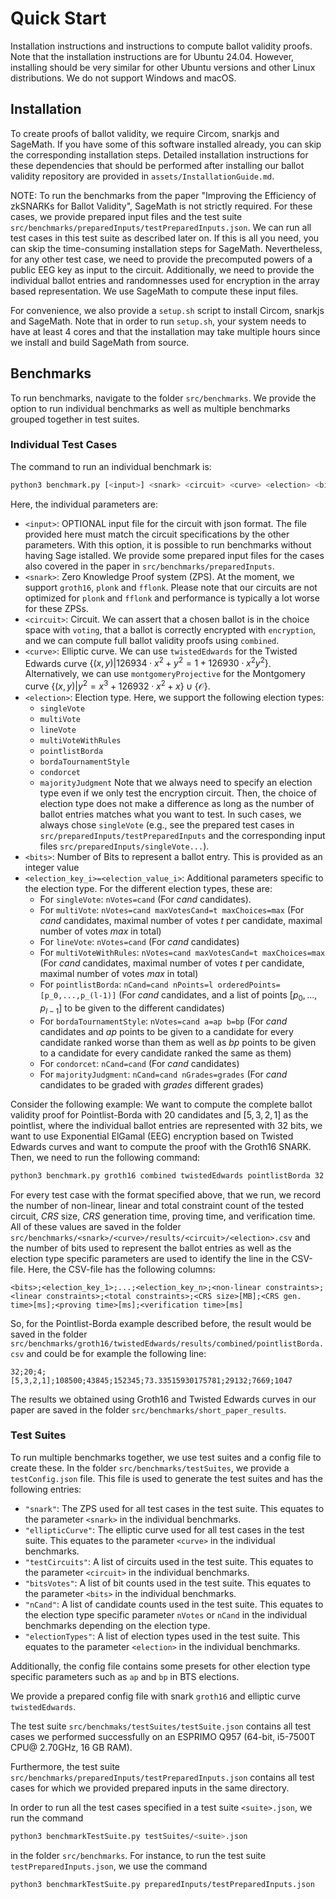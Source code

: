 # Quick Start

Installation instructions and instructions to compute ballot validity proofs.
Note that the installation instructions are for Ubuntu 24.04. 
However, installing should be very similar for other Ubuntu versions and other Linux distributions.
We do not support Windows and macOS.

## Installation

To create proofs of ballot validity, we require Circom, snarkjs and SageMath.
If you have some of this software installed already, you can skip the corresponding installation steps.
Detailed installation instructions for these dependencies that should be performed after installing our ballot validity repository are provided in `assets/InstallationGuide.md`.

NOTE: To run the benchmarks from the paper "Improving the Efficiency of zkSNARKs for Ballot Validity", SageMath is not strictly required. For these cases, we provide prepared input files and the test suite `src/benchmarks/preparedInputs/testPreparedInputs.json`. We can run all test cases in this test suite as described later on. If this is all you need, you can skip the time-consuming installation steps for SageMath.
Nevertheless, for any other test case, we need to provide the precomputed powers of a public EEG key as input to the circuit. Additionally, we need to provide the individual ballot entries and randomnesses used for encryption in the array based representation. We use SageMath to compute these input files.

For convenience, we also provide a `setup.sh` script to install Circom, snarkjs and SageMath.
Note that in order to run `setup.sh`, your system needs to have at least $4$ cores and that the installation may take multiple hours since we install and build SageMath from source.

## Benchmarks

To run benchmarks, navigate to the folder `src/benchmarks`.
We provide the option to run individual benchmarks as well as multiple benchmarks grouped together in test suites.

### Individual Test Cases
The command to run an individual benchmark is:
```bash
python3 benchmark.py [<input>] <snark> <circuit> <curve> <election> <bits> <election_key_1>=<election_value_1> ... <election_key_n>=<election_value_n>
```

Here, the individual parameters are:
- `<input>`: OPTIONAL input file for the circuit with json format. The file provided here must match the circuit specifications by the other parameters. With this option, it is possible to run benchmarks without having Sage istalled. We provide some prepared input files for the cases also covered in the paper in `src/benchmarks/preparedInputs`.
- `<snark>`: Zero Knowledge Proof system (ZPS). At the moment, we support `groth16`, `plonk` and `fflonk`. 
Please note that our circuits are not optimized for `plonk` and `fflonk` and performance is typically a lot worse for these ZPSs.
- `<circuit>`: Circuit. We can assert that a chosen ballot is in the choice space with `voting`, that a ballot is correctly encrypted with `encryption`, and we can compute full ballot validity proofs using `combined`.
- `<curve>`: Elliptic curve. We can use `twistedEdwards` for the Twisted Edwards curve $\{(x,y)| 126934\cdot x^2 + y^2 = 1 + 126930\cdot x^2y^2\}$. Alternatively, we can use `montgomeryProjective` for the Montgomery curve $\{(x,y)| y^2 = x^3 + 126932\cdot x^2 + x\}\cup\{\mathcal{O}\}$.
- `<election>`: Election type. Here, we support the following election types:
    - `singleVote`
    - `multiVote`
    - `lineVote`
    - `multiVoteWithRules`
    - `pointlistBorda`
    - `bordaTournamentStyle`
    - `condorcet`
    - `majorityJudgment`
Note that we always need to specify an election type even if we only test the encryption circuit. Then, the choice of election type does not make a difference as long as the number of ballot entries matches what you want to test. In such cases, we always chose `singleVote` (e.g., see the prepared test cases in `src/preparedInputs/testPreparedInputs` and the corresponding input files `src/preparedInputs/singleVote...`).
- `<bits>`: Number of Bits to represent a ballot entry. This is provided as an integer value
- `<election_key_i>=<election_value_i>`: Additional parameters specific to the election type. For the different election types, these are:
    - For `singleVote`: `nVotes=cand` (For $cand$ candidates).
    - For `multiVote`: `nVotes=cand maxVotesCand=t maxChoices=max` (For $cand$ candidates, maximal number of votes $t$ per candidate, maximal number of votes $max$ in total)
    - For `lineVote`: `nVotes=cand` (For $cand$ candidates)
    - For `multiVoteWithRules`: `nVotes=cand maxVotesCand=t maxChoices=max` (For $cand$ candidates, maximal number of votes $t$ per candidate, maximal number of votes $max$ in total)
    - For `pointlistBorda`: `nCand=cand nPoints=l orderedPoints=[p_0,...,p_(l-1)]` (For $cand$ candidates, and a list of points $[p_0,\dots, p_{l-1}]$ to be given to the different candidates)
    - For `bordaTournamentStyle`: `nVotes=cand a=ap b=bp` (For $cand$ candidates and $ap$ points to be given to a candidate for every candidate ranked worse than them as well as $bp$ points to be given to a candidate for every candidate ranked the same as them)
    - For `condorcet`: `nCand=cand` (For $cand$ candidates)
    - For `majorityJudgment`: `nCand=cand nGrades=grades` (For $cand$ candidates to be graded with $grades$ different grades)

Consider the following example: We want to compute the complete ballot validity proof for Pointlist-Borda with $20$ candidates and $[5,3,2,1]$ as the pointlist, where the individual ballot entries are represented with $32$ bits, we want to use Exponential ElGamal (EEG) encryption based on Twisted Edwards curves and want to compute the proof with the Groth16 SNARK. Then, we need to run the following command:
```bash
python3 benchmark.py groth16 combined twistedEdwards pointlistBorda 32 nCand=20 nPoints=4 orderedPoints=[5,3,2,1]
```

For every test case with the format specified above, that we run, we record the number of non-linear, linear and total constraint count of the tested circuit, $CRS$ size, $CRS$ generation time, proving time, and verification time. All of these values are saved in the folder `src/benchmarks/<snark>/<curve>/results/<circuit>/<election>.csv` and the number of bits used to represent the ballot entries as well as the election type specific parameters are used to identify the line in the CSV-file. Here, the CSV-file has the following columns:
```csv
<bits>;<election_key_1>;...;<election_key_n>;<non-linear constraints>;<linear constraints>;<total constraints>;<CRS size>[MB];<CRS gen. time>[ms];<proving time>[ms];<verification time>[ms]
```

So, for the Pointlist-Borda example described before, the result would be saved in the folder `src/benchmarks/groth16/twistedEdwards/results/combined/pointlistBorda.csv` and could be for example the following line:
```csv
32;20;4;[5,3,2,1];108500;43845;152345;73.33515930175781;29132;7669;1047
```

The results we obtained using Groth16 and Twisted Edwards curves in our paper are saved in the folder `src/benchmarks/short_paper_results`.

### Test Suites
To run multiple benchmarks together, we use test suites and a config file to create these. In the folder `src/benchmarks/testSuites`, we provide a `testConfig.json` file. This file is used to generate the test suites and has the following entries:
- `"snark"`: The ZPS used for all test cases in the test suite. This equates to the parameter `<snark>` in the individual benchmarks.
- `"ellipticCurve"`: The elliptic curve used for all test cases in the test suite. This equates to the parameter `<curve>` in the individual benchmarks.
- `"testCircuits"`: A list of circuits used in the test suite. This equates to the parameter `<circuit>` in the individual benchmarks.
- `"bitsVotes"`: A list of bit counts used in the test suite. This equates to the parameter `<bits>` in the individual benchmarks.
- `"nCand"`: A list of candidate counts used in the test suite. This equates to the election type specific parameter `nVotes` or `nCand` in the individual benchmarks depending on the election type.
- `"electionTypes"`: A list of election types used in the test suite. This equates to the parameter `<election>` in the individual benchmarks.

Additionally, the config file contains some presets for other election type specific parameters such as `ap` and `bp` in BTS elections.

We provide a prepared config file with snark `groth16` and elliptic curve `twistedEdwards`.

The test suite `src/benchmaks/testSuites/testSuite.json` contains all test cases we performed successfully on an ESPRIMO Q957 (64-bit, i5-7500T CPU@ 2.70GHz, 16 GB RAM).

Furthermore, the test suite `src/benchmarks/preparedInputs/testPreparedInputs.json` contains all test cases for which we provided prepared inputs in the same directory.

In order to run all the test cases specified in a test suite `<suite>.json`, we run the command 
```bash
python3 benchmarkTestSuite.py testSuites/<suite>.json
```
in the folder `src/benchmarks`. For instance, to run the test suite `testPreparedInputs.json`, we use the command
```bash
python3 benchmarkTestSuite.py preparedInputs/testPreparedInputs.json
```